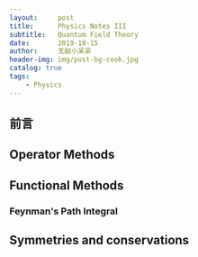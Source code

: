 ```yaml
---
layout:     post
title:      Physics Notes III
subtitle:   Quantum Field Theory
date:       2019-10-15
author:     无敌小呆呆
header-img: img/post-bg-cook.jpg
catalog: true
tags:
    - Physics
---
```


## 前言

## Operator Methods

## Functional Methods

### Feynman's Path Integral

## Symmetries and conservations
